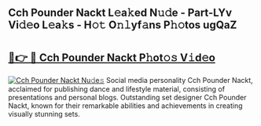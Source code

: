 ## Cch Pounder Nackt L𝚎a𝚔ed N𝚞𝚍e - Part-LYv Vi𝚍𝚎o L𝚎a𝚔s - H𝚘𝚝 O𝚗𝚕yf𝚊ns P𝚑𝚘tos ugQaZ

# <h2><a href="http://kf5evrs.oniu.top/?m=Cch+Pounder+Nackt">🔗👉 🔴 Cch Pounder Nackt P𝚑ot𝚘𝚜 V𝚒d𝚎o</a></h2>

[![Cch Pounder Nackt Nu𝚍e𝚜](https://i.imgur.com/0qMVB7G.gif)](http://kf5evrs.oniu.top/?m=Cch+Pounder+Nackt)
Social media personality Cch Pounder Nackt, acclaimed for publishing dance and lifestyle material, consisting of presentations and personal blogs. Outstanding set designer Cch Pounder Nackt, known for their remarkable abilities and achievements in creating visually stunning sets.  
